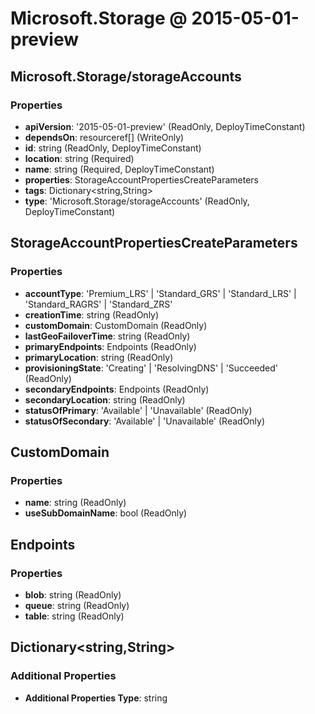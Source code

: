 # Microsoft.Storage @ 2015-05-01-preview

## Microsoft.Storage/storageAccounts
### Properties
* **apiVersion**: '2015-05-01-preview' (ReadOnly, DeployTimeConstant)
* **dependsOn**: resourceref[] (WriteOnly)
* **id**: string (ReadOnly, DeployTimeConstant)
* **location**: string (Required)
* **name**: string (Required, DeployTimeConstant)
* **properties**: StorageAccountPropertiesCreateParameters
* **tags**: Dictionary<string,String>
* **type**: 'Microsoft.Storage/storageAccounts' (ReadOnly, DeployTimeConstant)

## StorageAccountPropertiesCreateParameters
### Properties
* **accountType**: 'Premium_LRS' | 'Standard_GRS' | 'Standard_LRS' | 'Standard_RAGRS' | 'Standard_ZRS'
* **creationTime**: string (ReadOnly)
* **customDomain**: CustomDomain (ReadOnly)
* **lastGeoFailoverTime**: string (ReadOnly)
* **primaryEndpoints**: Endpoints (ReadOnly)
* **primaryLocation**: string (ReadOnly)
* **provisioningState**: 'Creating' | 'ResolvingDNS' | 'Succeeded' (ReadOnly)
* **secondaryEndpoints**: Endpoints (ReadOnly)
* **secondaryLocation**: string (ReadOnly)
* **statusOfPrimary**: 'Available' | 'Unavailable' (ReadOnly)
* **statusOfSecondary**: 'Available' | 'Unavailable' (ReadOnly)

## CustomDomain
### Properties
* **name**: string (ReadOnly)
* **useSubDomainName**: bool (ReadOnly)

## Endpoints
### Properties
* **blob**: string (ReadOnly)
* **queue**: string (ReadOnly)
* **table**: string (ReadOnly)

## Dictionary<string,String>
### Additional Properties
* **Additional Properties Type**: string

